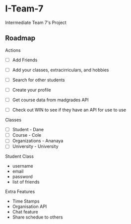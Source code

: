 # I-Team-7
Intermediate Team 7's Project

## Roadmap

Actions
  - [ ] Add Friends
  - [ ] Add your classes, extracirriculars, and hobbies
  - [ ] Search for other students
  - [ ] Create your profile
  - [ ] Get course data from madgrades API
  - [ ] Check out WIN to see if they have an API for use to use


Classes
- [ ] Student - Dane
- [ ] Course - Cole
- [ ] Organizations - Ananaya
- [ ] University - University  

Student Class
- username
- email
- password
- list of friends 

Extra Features
- Time Stamps
- Organisation API
- Chat feature
- Share schedue to others

